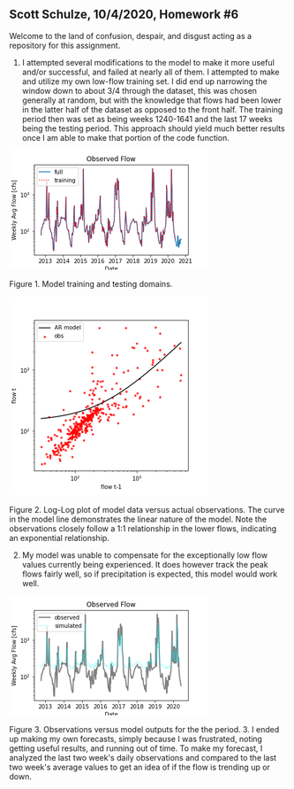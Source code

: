 ## Scott Schulze, 10/4/2020, Homework #6

Welcome to the land of confusion, despair, and disgust acting as a repository for this assignment.


1.  I attempted several modifications to the model to make it more useful and/or successful, and failed at nearly all of them. I attempted to make and utilize my own low-flow training set. I did end up narrowing the window down to about 3/4 through the dataset, this was chosen generally at random, but with the knowledge that flows had been lower in the latter half of the dataset as opposed to the front half. The training period then was set as being weeks 1240-1641 and the last 17 weeks being the testing period. This approach should yield much better results once I am able to make that portion of the code function.

![](assets/Schulze_HW6-f858c5b5.png)

Figure 1. Model training and testing domains.

![](assets/Schulze_HW6-e611687d.png)

Figure 2. Log-Log plot of model data versus actual observations. The curve in the model line demonstrates the linear nature of the model. Note the observations closely follow a 1:1 relationship in the lower flows, indicating an exponential relationship.

2. My model was unable to compensate for the exceptionally low flow values currently being experienced. It does however track the peak flows fairly well, so if precipitation is expected, this model would work well.


![](assets/Schulze_HW6-6d713dc6.png)

Figure 3. Observations versus model outputs for the the period. 
3. I ended up making my own forecasts, simply because I was frustrated, noting getting useful results, and running out of time. To make my forecast, I analyzed the last two week's daily observations and compared to the last two week's average values to get an idea of if the flow is trending up or down.
